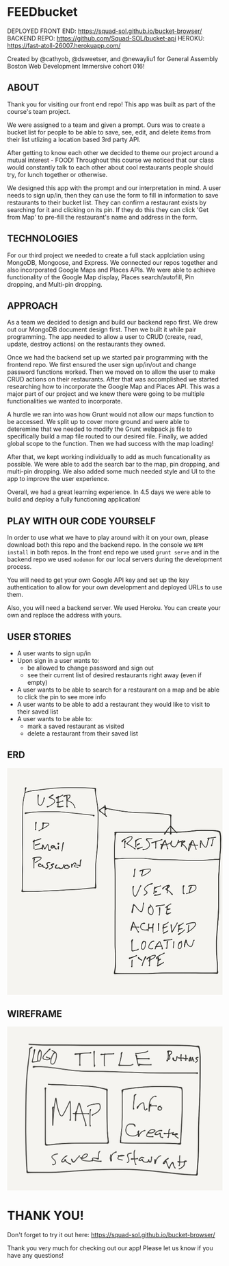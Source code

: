 # FEEDbucket

DEPLOYED FRONT END: https://squad-sol.github.io/bucket-browser/
BACKEND REPO: https://github.com/Squad-SOL/bucket-api
HEROKU: https://fast-atoll-26007.herokuapp.com/

Created by @cathyob, @dsweetser, and @newayliu1 for General Assembly Boston Web Development Immersive cohort 016!

## ABOUT
Thank you for visiting our front end repo! This app was built as part of the course's team project.

We were assigned to a team and given a prompt. Ours was to create a bucket list for people to be able to save, see, edit, and delete items from their list utlizing a location based 3rd party API.

After getting to know each other we decided to theme our project around a mutual interest - FOOD! Throughout this course we noticed that our class would constantly talk to each other about cool restaurants people should try, for lunch together or otherwise.

We designed this app with the prompt and our interpretation in mind. A user needs to sign up/in, then they can use the form to fill in information to save restaurants to their bucket list. They can confirm a restaurant exists by searching for it and clicking on its pin. If they do this they can click 'Get from Map' to pre-fill the restaurant's name and address in the form.

## TECHNOLOGIES
For our third project we needed to create a full stack applciation using MongoDB, Mongoose, and Express. We connected our repos together and also incorporated Google Maps and Places APIs. We were able to achieve functionality of the Google Map display, Places search/autofill, Pin dropping, and Multi-pin dropping.

## APPROACH
As a team we decided to design and build our backend repo first. We drew out our MongoDB document design first. Then we built it while pair programming. The app needed to allow a user to CRUD (create, read, update, destroy actions) on the restaurants they owned.

Once we had the backend set up we started pair programming with the frontend repo. We first ensured the user sign up/in/out and change password functions worked. Then we moved on to allow the user to make CRUD actions on their restaurants. After that was accomplished we started researching how to incorporate the Google Map and Places API. This was a major part of our project and we knew there were going to be multiple functionalities we wanted to incorporate.

A hurdle we ran into was how Grunt would not allow our maps function to be accessed. We split up to cover more ground and were able to deteremine that we needed to modify the Grunt webpack.js file to specifically build a map file routed to our desired file. Finally, we added global scope to the function. Then we had success with the map loading!

After that, we kept working individually to add as much funcationality as possible. We were able to add the search bar to the map, pin dropping, and multi-pin dropping. We also added some much needed style and UI to the app to improve the user experience.

Overall, we had a great learning experience. In 4.5 days we were able to build and deploy a fully functioning application!

## PLAY WITH OUR CODE YOURSELF
In order to use what we have to play around with it on your own, please download both this repo and the backend repo. In the console we `NPM install` in both repos. In the front end repo we used `grunt serve` and in the backend repo we used `nodemon` for our local servers during the development process.

You will need to get your own Google API key and set up the key authentication to allow for your own development and deployed URLs to use them.

Also, you will need a backend server. We used Heroku. You can create your own and replace the address with yours.

## USER STORIES
* A user wants to sign up/in
* Upon sign in a user wants to:
  * be allowed to change password and sign out
  * see their current list of desired restaurants right away (even if empty)
* A user wants to be able to search for a restaurant on a map and be able to click the pin to see more info
* A user wants to be able to add a restaurant they would like to visit to their saved list
* A user wants to be able to:
  * mark a saved restaurant as visited
  * delete a restaurant from their saved list

## ERD
![alt text](https://raw.githubusercontent.com/Squad-SOL/bucket-browser/master/ERD.jpg "ERD")

## WIREFRAME
![alt text](https://raw.githubusercontent.com/Squad-SOL/bucket-browser/master/Wireframe.jpg "Wireframe")

# THANK YOU!
Don't forget to try it out here: https://squad-sol.github.io/bucket-browser/

Thank you very much for checking out our app! Please let us know if you have any questions!
